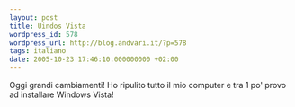 ```yaml
---
layout: post
title: Uindos Vista
wordpress_id: 578
wordpress_url: http://blog.andvari.it/?p=578
tags: italiano
date: 2005-10-23 17:46:10.000000000 +02:00
---
```

Oggi grandi cambiamenti!
Ho ripulito tutto il mio computer e tra 1 po' provo ad installare Windows Vista!
